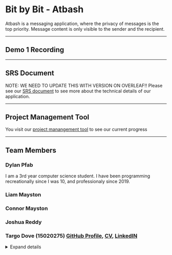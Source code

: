 # Bit by Bit - Atbash
Atbash is a messaging application, where the privacy of messages is the top priority. Message content is only visible to the sender and the recipient.

---
## Demo 1 Recording

---
## SRS Document

NOTE: WE NEED TO UPDATE THIS WITH VERSION ON OVERLEAF!!
Please see our [SRS document](/Documentation/Demo1/Atbash_SRS.pdf) to see more about the technical details of our application.

---
## Project Management Tool

You visit our [project manangement tool](https://github.com/COS301-SE-2021/Atbash/projects/1) to see our current progress

---
## Team Members

### Dylan Pfab
I am a 3rd year computer science student. I have been programming recreationally since I was 10, and professionaly since 2019.

### Liam Mayston <br>

### Connor Mayston <br>

### Joshua Reddy <br>

### Targo Dove (15020275) [GitHub Profile](https://github.com/TargoDove), [CV](Documentation/CVS/Targo.pdf), [LinkedIN](https://www.linkedin.com/in/targodove/)

<details><summary>Expand details</summary>
  
- __Interests__: Technology, Coding, Gaming, Electronics, Reading
- __Skills__: Java & Springboot, C++, Python, JavaScript, PHP, SQL, NodeJS, React, Assembly, Web development, Android
- __Projects__: 
  - WeMingle app: Started a company and created an app to revolutionize the way people meet
  - Final Year Electronic Engineering Project: Designed and developed a remote-controled Segway like vehicle
- __Previous work experience__:
  - Vacation Work at 5DT, January 2021
  - Vacation Work at Hensoldt Optronics, January 2019
  - Vacation Work at Denel Aeronautics, December 2018
  - Vacation Work at Nanoteq, July 2017
  - Vacation Work at 5DT, January 2021
- __Attitudes__: Ambitious, Creative, Curious and Passionate about solving problems through technology
- __About Me__: 
  I am a 3rd year Computer Science student and Electronic Engineering graduate. I am a problem solver at heart with a passion for code. I am a quick study and enjoy learning new skills and technologies. My experience is not only limited to university projects but extends into the business world as well. Since having an idea in second year, I have created a team and company, won support and funding, developed, tested and launched an app along with a supporting marketing campaign. My projects and the work I’ve done for companies has mostly been more engineering related.

</details>

